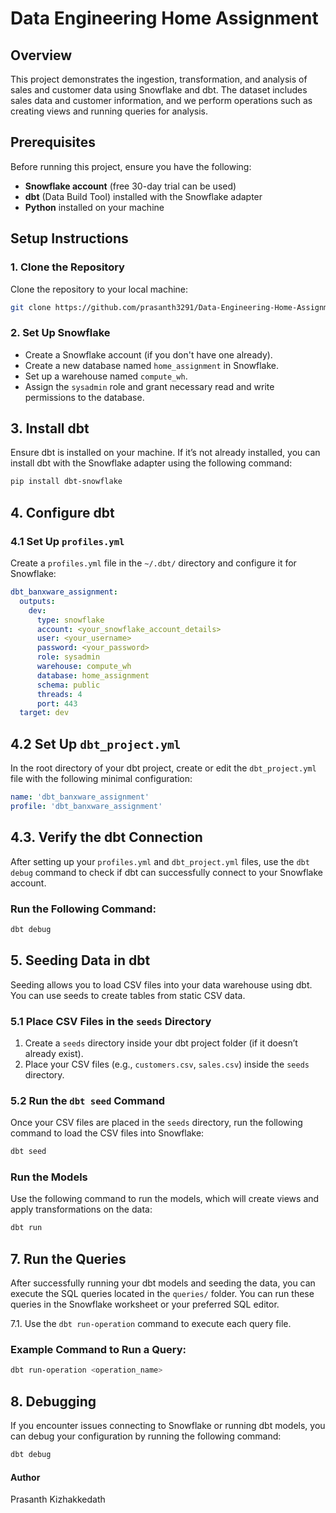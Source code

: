 # Data Engineering Home Assignment

## Overview
This project demonstrates the ingestion, transformation, and analysis of sales and customer data using Snowflake and dbt. The dataset includes sales data and customer information, and we perform operations such as creating views and running queries for analysis.

## Prerequisites

Before running this project, ensure you have the following:

- **Snowflake account** (free 30-day trial can be used)
- **dbt** (Data Build Tool) installed with the Snowflake adapter
- **Python** installed on your machine

## Setup Instructions

### 1. Clone the Repository
Clone the repository to your local machine:

```bash
git clone https://github.com/prasanth3291/Data-Engineering-Home-Assignment.git

```
### 2. Set Up Snowflake
- Create a Snowflake account (if you don't have one already).
- Create a new database named `home_assignment` in Snowflake.
- Set up a warehouse named `compute_wh`.
- Assign the `sysadmin` role and grant necessary read and write permissions to the database.

## 3. Install dbt

Ensure dbt is installed on your machine. If it’s not already installed, you can install dbt with the Snowflake adapter using the following command:

```bash
pip install dbt-snowflake
```
## 4. Configure dbt

### 4.1 Set Up `profiles.yml`

Create a `profiles.yml` file in the `~/.dbt/` directory and configure it for Snowflake:

```yaml
dbt_banxware_assignment:
  outputs:
    dev:
      type: snowflake
      account: <your_snowflake_account_details>
      user: <your_username>
      password: <your_password>
      role: sysadmin
      warehouse: compute_wh
      database: home_assignment
      schema: public
      threads: 4
      port: 443
  target: dev
```
## 4.2 Set Up `dbt_project.yml`

In the root directory of your dbt project, create or edit the `dbt_project.yml` file with the following minimal configuration:

```yaml
name: 'dbt_banxware_assignment'
profile: 'dbt_banxware_assignment'
```
## 4.3. Verify the dbt Connection

After setting up your `profiles.yml` and `dbt_project.yml` files, use the `dbt debug` command to check if dbt can successfully connect to your Snowflake account.

### Run the Following Command:

```bash
dbt debug
```
## 5. Seeding Data in dbt

Seeding allows you to load CSV files into your data warehouse using dbt. You can use seeds to create tables from static CSV data.

### 5.1 Place CSV Files in the `seeds` Directory

1. Create a `seeds` directory inside your dbt project folder (if it doesn’t already exist).
2. Place your CSV files (e.g., `customers.csv`, `sales.csv`) inside the `seeds` directory.


### 5.2 Run the `dbt seed` Command

Once your CSV files are placed in the `seeds` directory, run the following command to load the CSV files into Snowflake:

```bash
dbt seed

```
### Run the Models
Use the following command to run the models, which will create views and apply transformations on the data:

```bash
dbt run
```
## 7. Run the Queries

After successfully running your dbt models and seeding the data, you can execute the SQL queries located in the `queries/` folder. You can run these queries in the Snowflake worksheet or your preferred SQL editor. 

7.1. Use the `dbt run-operation` command to execute each query file.

### Example Command to Run a Query:

```bash
dbt run-operation <operation_name>
```
## 8. Debugging

If you encounter issues connecting to Snowflake or running dbt models, you can debug your configuration by running the following command:

```bash
dbt debug
```
#### Author
Prasanth Kizhakkedath


